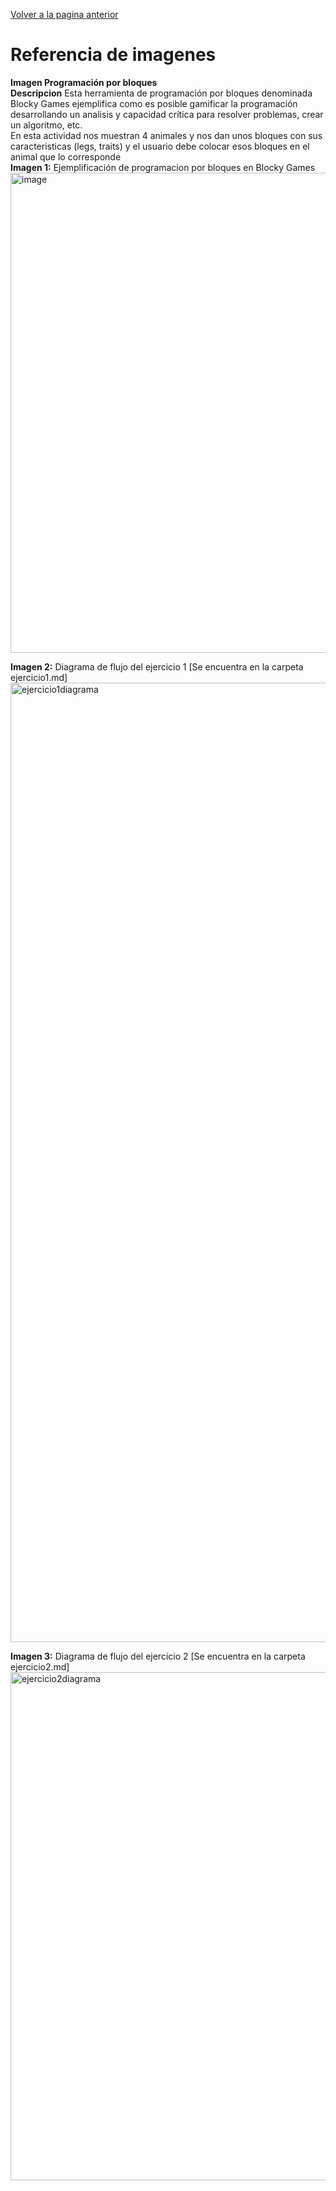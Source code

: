 [Volver a la pagina anterior](ContenidosUnidad.md)  

# Referencia de imagenes

 **Imagen Programación por bloques**  
 **Descripcion**
 Esta herramienta de programación por bloques denominada Blocky Games ejemplifica como es posible gamificar la programación desarrollando un analisis y capacidad crítica para resolver problemas, crear un algoritmo, etc.  
 En esta actividad nos muestran 4 animales y nos dan unos bloques con sus caracteristicas (legs, traits) y el usuario debe colocar esos bloques en el animal que lo corresponde  
 **Imagen 1:** Ejemplificación de programacion por bloques en Blocky Games
<img width="1366" height="768" alt="image" src="https://github.com/user-attachments/assets/4b5f0b3c-825a-47be-afde-4f4571bb38bd" />  

**Imagen 2:** Diagrama de flujo del ejercicio 1 [Se encuentra en la carpeta ejercicio1.md]
<img width="3260" height="1535" alt="ejercicio1diagrama" src="https://github.com/user-attachments/assets/3a5e3abf-064a-4879-8b9a-dd4791369e93" />  

**Imagen 3:** Diagrama de flujo del ejercicio 2 [Se encuentra en la carpeta ejercicio2.md]
<img width="842" height="813" alt="ejercicio2diagrama" src="https://github.com/user-attachments/assets/082be87f-7e60-46ac-af15-14b77f525e4a" />
